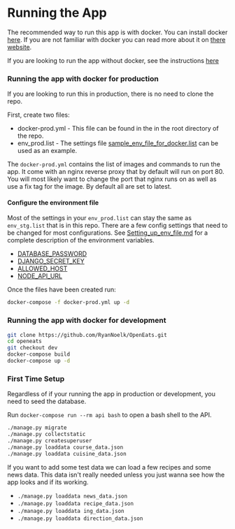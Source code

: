 # Running the App

The recommended way to run this app is with docker. You can install docker [here](https://www.docker.com/products/overview). If you are not familiar with docker you can read more about it on [there website](https://www.docker.com/what-docker).

If you are looking to run the app without docker, see the instructions [here](Running_without_Docker.md)

### Running the app with docker for production

If you are looking to run this in production, there is no need to clone the repo.

First, create two files:
- docker-prod.yml - This file can be found in the in the root directory of the repo.
- env_prod.list - The settings file [sample_env_file_for_docker.list](sample_env_file_for_docker.list) can be used as an example.

The `docker-prod.yml` contains the list of images and commands to run the app. It come with an nginx reverse proxy that by default will run on port 80. You will most likely want to change the port that nginx runs on as well as use a fix tag for the image. By default all are set to latest.

#### Configure the environment file
Most of the settings in your `env_prod.list` can stay the same as `env_stg.list` that is in this repo. There are a few config settings that need to be changed for most configurations. See [Setting_up_env_file.md](Setting_up_env_file.md) for a complete description of the environment variables.

- [DATABASE_PASSWORD](Setting_up_env_file.md#DATABASE_PASSWORD)
- [DJANGO_SECRET_KEY](Setting_up_env_file.md#DJANGO_SECRET_KEY)
- [ALLOWED_HOST](Setting_up_env_file.md#ALLOWED_HOST)
- [NODE_API_URL](Setting_up_env_file.md#NODE_API_URL)


Once the files have been created run:

```bash
docker-compose -f docker-prod.yml up -d
```

### Running the app with docker for development
```bash
git clone https://github.com/RyanNoelk/OpenEats.git
cd openeats
git checkout dev
docker-compose build
docker-compose up -d
```

### First Time Setup

Regardless of if your running the app in production or development, you need to seed the database.

Run `docker-compose run --rm api bash` to open a bash shell to the API.
```bash
./manage.py migrate
./manage.py collectstatic
./manage.py createsuperuser
./manage.py loaddata course_data.json
./manage.py loaddata cuisine_data.json
```

If you want to add some test data we can load a few recipes and some news data. This data isn't really needed unless you just wanna see how the app looks and if its working.
* `./manage.py loaddata news_data.json`
* `./manage.py loaddata recipe_data.json`
* `./manage.py loaddata ing_data.json`
* `./manage.py loaddata direction_data.json`
